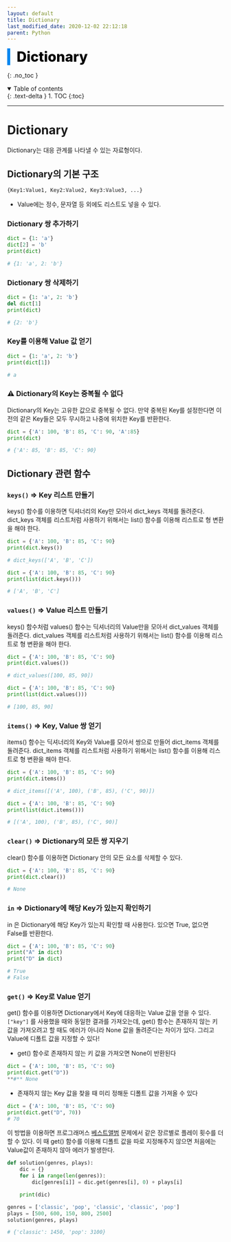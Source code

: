 ```yaml
---
layout: default
title: Dictionary
last_modified_date: 2020-12-02 22:12:18
parent: Python
---
```


<div style="font-size:32px; font-weight: 800; border-left: 7px solid #0687f0; padding-left:15px !important; color:#000000; margin-bottom:15px;">Dictionary</div>

{: .no_toc }

<details open markdown="block">
  <summary>
    Table of contents
  </summary>
  {: .text-delta }
1. TOC
{:toc}
</details>

---

# Dictionary

Dictionary는 대응 관계를 나타낼 수 있는 자료형이다.

## Dictionary의 기본 구조

```python
{Key1:Value1, Key2:Value2, Key3:Value3, ...}
```

- Value에는 정수, 문자열 등 외에도 리스트도 넣을 수 있다.

### Dictionary 쌍 추가하기

```python
dict = {1: 'a'}
dict[2] = 'b'
print(dict)

# {1: 'a', 2: 'b'}
```

### Dictionary 쌍 삭제하기

```python
dict = {1: 'a', 2: 'b'}
del dict[1]
print(dict)

# {2: 'b'}
```

### Key를 이용해 Value 값 얻기

```python
dict = {1: 'a', 2: 'b'}
print(dict[1])

# a
```

### ⚠️ Dictionary의 Key는 중복될 수 없다

Dictionary의 Key는 고유한 값으로 중복될 수 없다. 만약 중복된 Key를 설정한다면 이전의 같은 Key들은 모두 무시하고 나중에 위치한 Key를 반환한다.

```python
dict = {'A': 100, 'B': 85, 'C': 90, 'A':85}
print(dict)

# {'A': 85, 'B': 85, 'C': 90}
```

## Dictionary 관련 함수

### `keys()` ⇒ Key 리스트 만들기

keys() 함수를 이용하면 딕셔너리의 Key만 모아서 dict_keys 객체를 돌려준다. dict_keys 객체를 리스트처럼 사용하기 위해서는 list() 함수를 이용해 리스트로 형 변환을 해야 한다.

```python
dict = {'A': 100, 'B': 85, 'C': 90}
print(dict.keys())

# dict_keys(['A', 'B', 'C'])
```

```python
dict = {'A': 100, 'B': 85, 'C': 90}
print(list(dict.keys()))

# ['A', 'B', 'C']
```

### `values()` ⇒ Value 리스트 만들기

keys() 함수처럼 values() 함수는 딕셔너리의 Value만을 모아서 dict_values 객체를 돌려준다. dict_values 객체를 리스트처럼 사용하기 위해서는 list() 함수를 이용해 리스트로 형 변환을 해야 한다.

```python
dict = {'A': 100, 'B': 85, 'C': 90}
print(dict.values())

# dict_values([100, 85, 90])
```

```python
dict = {'A': 100, 'B': 85, 'C': 90}
print(list(dict.values()))

# [100, 85, 90]
```

### `items()` ⇒ Key, Value 쌍 얻기

items() 함수는 딕셔너리의 Key와 Value를 모아서 쌍으로 만들어 dict_items 객체를 돌려준다. dict_items 객체를 리스트처럼 사용하기 위해서는 list() 함수를 이용해 리스트로 형 변환을 해야 한다.

```python
dict = {'A': 100, 'B': 85, 'C': 90}
print(dict.items())

# dict_items([('A', 100), ('B', 85), ('C', 90)])
```

```python
dict = {'A': 100, 'B': 85, 'C': 90}
print(list(dict.items()))

# [('A', 100), ('B', 85), ('C', 90)]
```

### `clear()` ⇒ Dictionary의 모든 쌍 지우기

clear() 함수를 이용하면 Dictionary 안의 모든 요소를 삭제할 수 있다.

```python
dict = {'A': 100, 'B': 85, 'C': 90}
print(dict.clear())

# None
```

### `in` ⇒ Dictionary에 해당 Key가 있는지 확인하기

in 은 Dictionary에 해당 Key가 있는지 확인할 때 사용한다. 있으면 True, 없으면 False를 반환한다.

```python
dict = {'A': 100, 'B': 85, 'C': 90}
print("A" in dict)
print("D" in dict)

# True
# False
```

### `get()` ⇒ Key로 Value 얻기

get() 함수를 이용하면 Dictionary에서 Key에 대응하는 Value 값을 얻을 수 있다. `["key"]` 를 사용했을 때와 동일한 결과를 가져오는데, get() 함수는 존재하지 않는 키 값을 가져오려고 할 때도 에러가 아니라 None 값을 돌려준다는 차이가 있다. 그리고 Value에 디폴트 값을 지정할 수 있다!

- get() 함수로 존재하지 않는 키 값을 가져오면 None이 반환된다

```python
dict = {'A': 100, 'B': 85, 'C': 90}
print(dict.get("D"))
**#** None
```

- 존재하지 않는 Key 값을 찾을 때 미리 정해둔 디폴트 값을 가져올 수 있다

```python
dict = {'A': 100, 'B': 85, 'C': 90}
print(dict.get("D", 70))
# 70
```

이 방법을 이용하면 프로그래머스 [베스트앨범](https://programmers.co.kr/learn/courses/30/lessons/42579) 문제에서 같은 장르별로 플레이 횟수를 더할 수 있다. 이 때 get() 함수를 이용해 디폴트 값을 따로 지정해주지 않으면 처음에는 Value값이 존재하지 않아 에러가 발생한다.

```python
def solution(genres, plays):
    dic = {}
    for i in range(len(genres)):
        dic[genres[i]] = dic.get(genres[i], 0) + plays[i]

    print(dic)

genres = ['classic', 'pop', 'classic', 'classic', 'pop']
plays = [500, 600, 150, 800, 2500]
solution(genres, plays)

# {'classic': 1450, 'pop': 3100}
```
